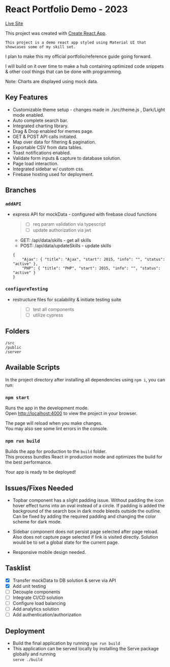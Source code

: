 # React Portfolio Demo - 2023

[Live Site](https://www.mackenziebaksh.com)

This project was created with [Create React App](https://github.com/facebook/create-react-app).

`This project is a demo react app styled using Material UI that showcases some of my skill set.`

I plan to make this my official portfolio/reference guide going forward.

I will build on it over time to make a hub containing optimized code snippets & other cool things that can be done with programming.

Note: Charts are displayed using mock data.

## Key Features

- Customizable theme setup - changes made in ./src/theme.js , Dark/Light mode enabled.
- Auto complete search bar.
- Integrated charting library.
- Drag & Drop enabled for memes page.
- GET & POST API calls initiated.
- Map over data for filtering & pagination.
- Exportable CSV from data tables.
- Toast notifications enabled.
- Validate form inputs & capture to database solution.
- Page load interaction.
- Integrated sidebar w/ custom css.
- Firebase hosting used for deployment.

## Branches

### `addAPI`

- express API for mockData - configured with firebase cloud functions

  > - [ ] req param validation via typescript
  > - [ ] update authorization via jwt

  - GET: /api/data/skills - get all skills
  - POST: /api/data/updateSkills - update skills

  ```
  {
      "Ajax": { "title": "Ajax", "start": 2015, "info": "", "status": "active" },
      "PHP": { "title": "PHP", "start": 2015, "info": "", "status": "active" }
  }
  ```

### `configureTesting`

- restructure files for scalability & initiate testing suite

  > - [ ] test all components
  > - [ ] utilize cypress

## Folders

```
/src
/public
/server
```

## Available Scripts

In the project directory after installing all dependencies using `npm i`, you can run:

### `npm start`

Runs the app in the development mode.\
Open [http://localhost:4000](http://localhost:4000) to view the project in your browser.

The page will reload when you make changes.\
You may also see some lint errors in the console.

### `npm run build`

Builds the app for production to the `build` folder.\
This process bundles React in production mode and optimizes the build for the best performance.

Your app is ready to be deployed!

## Issues/Fixes Needed

- Topbar component has a slight padding issue. Without padding the icon hover effect turns into an oval instead of a circle. If padding is added the background of the search box in dark mode bleeds outside the outline. Can be fixed by adding the required padding and changing the color scheme for dark mode.

- Sidebar component does not persist page selected after page reload. Also does not capture page selected if link is visited directly. Solution would be to set a global state for the current page.

- Responsive mobile design needed.

## Tasklist

- [x] Transfer mockData to DB solution & serve via API
- [x] Add unit testing
- [ ] Decouple components
- [ ] Integrate CI/CD solution
- [ ] Configure load balancing
- [ ] Add analytics solution
- [ ] Add authentication/authorization

## Deployment

- Build the final application by running `npm run build`
- This application can be served locally by installing the Serve package globally and running\
  `serve ./build`
